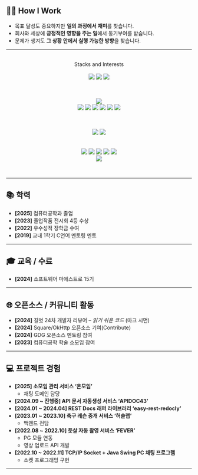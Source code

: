 
## 🙋🏻 How I Work

* 목표 달성도 중요하지만 **일의 과정에서 재미**를 찾습니다.
* 회사와 세상에 **긍정적인 영향을 주는 일**에서 동기부여를 받습니다.
* 문제가 생겨도 **그 상황 안에서 실행 가능한 방향**을 찾습니다.
---
<br>
   <div align="center"> Stacks and Interests </div><br>
<div align="center">
      
  <img src="https://img.shields.io/badge/intellij-232F3E?style=for-the-badge&logo=intellijidea&logoColor=white">
  <img src="https://img.shields.io/badge/github-232F3E?style=for-the-badge&logo=github&logoColor=white"> 
  <img src="https://img.shields.io/badge/gradle-232F3E?style=for-the-badge&logo=gradle&logoColor=white">
  <br>
    
  <br><br>
  <img src="https://img.shields.io/badge/aws-232F3E?style=for-the-badge&logo=amazonaws&logoColor=white">
<br>
<img src="https://img.shields.io/badge/ec2-232F3E?style=for-the-badge&logo=amazonec2&logoColor=white"> 
  <img src="https://img.shields.io/badge/lambda-232F3E?style=for-the-badge&logo=awslambda&logoColor=white"> 
  <img src="https://img.shields.io/badge/s3-232F3E?style=for-the-badge&logo=amazons3&logoColor=white"> 
  <img src="https://img.shields.io/badge/rds-232F3E?style=for-the-badge&logo=amazonrds&logoColor=white"> 
  <img src="https://img.shields.io/badge/cloudwatch-232F3E?style=for-the-badge&logo=amazoncloudwatch&logoColor=white"> 
    <img src="https://img.shields.io/badge/ecs-232F3E?style=for-the-badge&logo=amazonecs&logoColor=white"> 
  
  <br><br>
   <img src="https://img.shields.io/badge/ubuntu-232F3E?style=for-the-badge&logo=ubuntu&logoColor=white">
  <img src="https://img.shields.io/badge/nginx-232F3E?style=for-the-badge&logo=nginx&logoColor=white">
  <br><br><br>
  <img src="https://img.shields.io/badge/JAVA-232F3E?style=for-the-badge&logo=java&logoColor=white"> 
  <img src="https://img.shields.io/badge/springboot-232F3E?style=for-the-badge&logo=springboot&logoColor=white">
  <img src="https://img.shields.io/badge/springsecurity-232F3E?style=for-the-badge&logo=springsecurity&logoColor=white">
  <img src="https://img.shields.io/badge/MySQL-232F3E?style=for-the-badge&logo=MySQL&logoColor=white"> 
  <img src="https://img.shields.io/badge/redis-232F3E?style=for-the-badge&logo=redis&logoColor=white">
  <br>
  <img src="https://img.shields.io/badge/docker-232F3E?style=for-the-badge&logo=docker&logoColor=white">
</div>
<br>
<div align="center">
<div align="left">
  

---

## 📚 학력

* **\[2025]** 컴퓨터공학과 졸업
* **\[2023]** 졸업작품 전시회 4등 수상
* **\[2022]** 우수성적 장학금 수여
* **\[2019]** 교내 1학기 C언어 멘토링 멘토

---

## 🎓 교육 / 수료
* **\[2024]** 소프트웨어 마에스트로 15기

---

## 🌐 오픈소스 / 커뮤니티 활동

* **\[2024]** 길벗 24차 개발자 리뷰어 – *읽기 쉬운 코드* (마크 시먼)
* **\[2024]** Square/OkHttp 오픈소스 기여(Contribute)
* **\[2024]** GDG 오픈소스 멘토링 참여
* **\[2023]** 컴퓨터공학 학술 소모임 참여

---

## 💻 프로젝트 경험
* **\[2025] 소모임 관리 서비스 ‘온모임’** 
   * 채팅 도메인 담당
* **\[2024.09 \~ 진행중] API 문서 자동생성 서비스 ‘APIDOC43’**
* **\[2024.01 \~ 2024.04] REST Docs 래퍼 라이브러리 ‘easy-rest-redocly’**
* **\[2023.01 \~ 2023.10] 축구 레슨 중개 서비스 ‘허슬랩’**
   * 백엔드 전담 
* **\[2022.08 \~ 2022.10] 풋살 자동 촬영 서비스 ‘FEVER’**
   * PG 모듈 연동
   * 영상 업로드 API 개발
* **\[2022.10 \~ 2022.11] TCP/IP Socket + Java Swing PC 채팅 프로그램** 
   * 소켓 프로그래밍 구현

---
